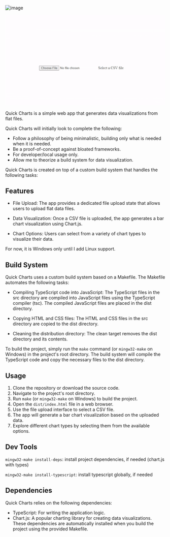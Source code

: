 ![image](https://github.com/nickstambaugh/quick-charts/assets/73977662/968692ee-0fca-4d8b-b13f-74071c9e1b1c)



![](https://github.com/nickstambaugh/quick-charts/blob/main/assets/3-19.gif)

Quick Charts is a simple web app that generates data visualizations from flat files. 

Quick Charts will initially look to complete the following: 
- Follow a philosophy of being minimalistic, building only what is needed when it is needed. 
- Be a proof-of-concept against bloated frameworks.
- For developer/local usage only.
- Allow me to theorize a build system for data visualization.

Quick Charts is created on top of a custom build system that handles the following tasks:

## Features
- File Upload: The app provides a dedicated file upload state that allows users to upload flat data files.

- Data Visualization: Once a CSV file is uploaded, the app generates a bar chart visualization using Chart.js.

- Chart Options: Users can select from a variety of chart types to visualize their data.

For now, it is Windows only until I add Linux support.

## Build System
Quick Charts uses a custom build system based on a Makefile. The Makefile automates the following tasks:

- Compiling TypeScript code into JavaScript: The TypeScript files in the src directory are compiled into JavaScript files using the TypeScript compiler (tsc). The compiled JavaScript files are placed in the dist directory.

- Copying HTML and CSS files: The HTML and CSS files in the src directory are copied to the dist directory.

- Cleaning the distribution directory: The clean target removes the dist directory and its contents.

To build the project, simply run the ` make ` command (or ` mingw32-make ` on Windows) in the project's root directory. The build system will compile the TypeScript code and copy the necessary files to the dist directory.

## Usage
1. Clone the repository or download the source code.
2. Navigate to the project's root directory.
3. Run ` make ` (or ` mingw32-make ` on Windows) to build the project.
4. Open the ` dist/index.html ` file in a web browser.
5. Use the file upload interface to select a CSV file.
6. The app will generate a bar chart visualization based on the uploaded data.
7. Explore different chart types by selecting them from the available options.

## Dev Tools

` mingw32-make install-deps `: install project dependencies, if needed (chart.js with types)

` mingw32-make install-typescript `: install typescript globally, if needed

## Dependencies
Quick Charts relies on the following dependencies:

- TypeScript: For writing the application logic.
- Chart.js: A popular charting library for creating data visualizations.
These dependencies are automatically installed when you build the project using the provided Makefile.


